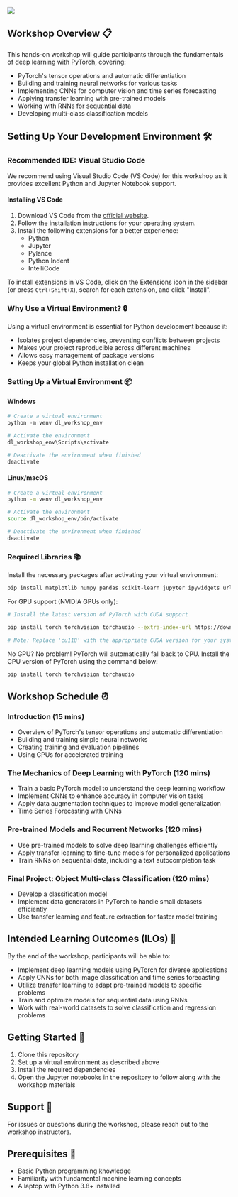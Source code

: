 ![](https://i.imgur.com/mTltzAc.png)
## Workshop Overview 📋

This hands-on workshop will guide participants through the fundamentals of deep learning with PyTorch, covering:

- PyTorch's tensor operations and automatic differentiation
- Building and training neural networks for various tasks
- Implementing CNNs for computer vision and time series forecasting
- Applying transfer learning with pre-trained models
- Working with RNNs for sequential data
- Developing multi-class classification models

## Setting Up Your Development Environment 🛠️

### Recommended IDE: Visual Studio Code

We recommend using Visual Studio Code (VS Code) for this workshop as it provides excellent Python and Jupyter Notebook support.

#### Installing VS Code
1. Download VS Code from the [official website](https://code.visualstudio.com/).
2. Follow the installation instructions for your operating system.
3. Install the following extensions for a better experience:
   - Python
   - Jupyter
   - Pylance
   - Python Indent
   - IntelliCode

To install extensions in VS Code, click on the Extensions icon in the sidebar (or press `Ctrl+Shift+X`), search for each extension, and click "Install".

### Why Use a Virtual Environment? 🔒

Using a virtual environment is essential for Python development because it:

- Isolates project dependencies, preventing conflicts between projects
- Makes your project reproducible across different machines
- Allows easy management of package versions
- Keeps your global Python installation clean

### Setting Up a Virtual Environment 📦

#### Windows

```powershell
# Create a virtual environment
python -m venv dl_workshop_env

# Activate the environment
dl_workshop_env\Scripts\activate

# Deactivate the environment when finished
deactivate
```

#### Linux/macOS

```bash
# Create a virtual environment
python -m venv dl_workshop_env

# Activate the environment
source dl_workshop_env/bin/activate

# Deactivate the environment when finished
deactivate
```

### Required Libraries 📚

Install the necessary packages after activating your virtual environment:

```bash
pip install matplotlib numpy pandas scikit-learn jupyter ipywidgets urllib3 requests tqdm 
```

For GPU support (NVIDIA GPUs only):

```bash
# Install the latest version of PyTorch with CUDA support

pip install torch torchvision torchaudio --extra-index-url https://download.pytorch.org/whl/cu118

# Note: Replace 'cu118' with the appropriate CUDA version for your system.
```

No GPU? No problem! PyTorch will automatically fall back to CPU. Install the CPU version of PyTorch using the command below:

```bash
pip install torch torchvision torchaudio
```

## Workshop Schedule ⏰

### Introduction (15 mins)
- Overview of PyTorch's tensor operations and automatic differentiation
- Building and training simple neural networks
- Creating training and evaluation pipelines
- Using GPUs for accelerated training

### The Mechanics of Deep Learning with PyTorch (120 mins)
- Train a basic PyTorch model to understand the deep learning workflow
- Implement CNNs to enhance accuracy in computer vision tasks
- Apply data augmentation techniques to improve model generalization
- Time Series Forecasting with CNNs

### Pre-trained Models and Recurrent Networks (120 mins)
- Use pre-trained models to solve deep learning challenges efficiently
- Apply transfer learning to fine-tune models for personalized applications
- Train RNNs on sequential data, including a text autocompletion task

### Final Project: Object Multi-class Classification (120 mins)
- Develop a classification model
- Implement data generators in PyTorch to handle small datasets efficiently
- Use transfer learning and feature extraction for faster model training

## Intended Learning Outcomes (ILOs) 🎯

By the end of the workshop, participants will be able to:
- Implement deep learning models using PyTorch for diverse applications
- Apply CNNs for both image classification and time series forecasting
- Utilize transfer learning to adapt pre-trained models to specific problems
- Train and optimize models for sequential data using RNNs
- Work with real-world datasets to solve classification and regression problems

## Getting Started 🚀

1. Clone this repository
2. Set up a virtual environment as described above
3. Install the required dependencies
4. Open the Jupyter notebooks in the repository to follow along with the workshop materials

## Support 💬

For issues or questions during the workshop, please reach out to the workshop instructors.

## Prerequisites 📝

- Basic Python programming knowledge
- Familiarity with fundamental machine learning concepts
- A laptop with Python 3.8+ installed